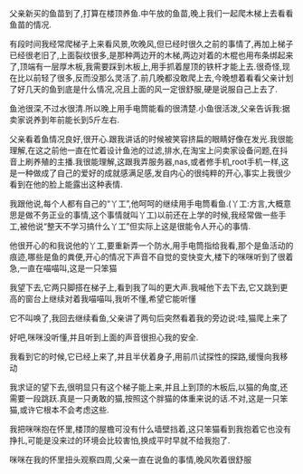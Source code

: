   父亲新买的鱼苗到了,打算在楼顶养鱼.中午放的鱼苗,晚上我们一起爬木梯上去看看鱼苗的情况.

  有段时间我经常爬梯子上来看风景,吹晚风,但已经时很久之前的事情了,再加上梯子已经很老旧了,上面裂纹很多,是那种两边开的木梯,两边对着的木棍也用布条绑起来了,顶端有一层厚木板,我需要踩到木板上,用手抓着屋顶的铁杆才能上去.很奇怪,现在比以前轻了很多,反而没那么灵活了.前几晚都没敢爬上去,今晚想着看看父亲计划了好几天的鱼到底是什么情况,况且上面的风一定很舒服,硬是说服自己上去了.

  鱼池很深,不过水很清.所以晚上用手电筒能看的很清楚.小鱼很活泼,父亲告诉我:据卖家说养到年前能长到5斤左右.

  父亲看着鱼情况良好,很开心.跟我讲话的时候被笑容挤扁的眼睛好像在发光.我很能理解,在这之前他一直在忙着设计鱼池的过滤,排水,在淘宝上问卖家设备问题,在抖音上刷养殖的主播.我很能理解,这跟我弄服务器,nas,或者修手机,root手机一样,这是一种做成了自己的爱好的成就感满足感,发自内心的很纯粹的开心,事实上我很少看到在他的脸上能露出这种表情.

  我跟他说,每个人都有自己的“丫工”,他呵呵的继续用手电筒看鱼.(丫工:方言,大概意思是做不务正业的事情,这个事情就叫丫工)以前还在上学的时候,我经常做一些手工,被他说“整天不学习搞什么丫工”但实际上这是很能令人开心的事情.

  他很开心的和我说他的丫工,要重新弄一个防水,用手电筒指给我看,那个是鱼活动的痕迹,哪些是鱼的粪便,开心的情况下声音不自觉的变快变大,楼下的咪咪听到了很着急,一直在喵喵叫,这是一只笨猫

  我望下去,它两只脚搭在梯子上,看到我了叫的更大声.我喊他下去下去,它又跳到更高的窗台上继续对着我喵喵叫,我听不懂,希望它能听懂

  它不叫唤了,我回去继续看鱼,父亲讲了两句后突然看着我的旁边说:哇,猫爬上来了

  好吧,咪咪没听懂,并且听到上面的声音很担心我的安全.

  我看到它的时候,它已经上来了,并且半伏着身子,用前爪试探性的探路,缓慢向我移动

  我求证的望下去,很明显只有这个梯子能上来,并且上到顶的木板后,以猫的角度,还需要一段跳跃.真是一只勇敢的猫,按照这个胖猫的体重来说的话.不对,这是一只笨猫,或许它根本不会考虑这些.

  我把咪咪抱在怀里,楼顶的屋檐可没有什么墙壁挡着,这只笨猫看到我抱着它也没有挣扎,可能是没来过的环境会比较害怕,换成平时早就不给我抱了.

  咪咪在我的怀里扭头观察四周,父亲一直在说鱼的事情,晚风吹着很舒服